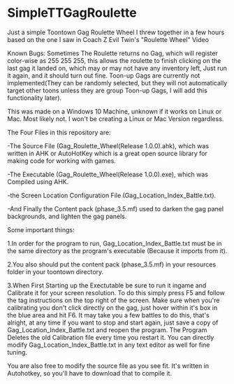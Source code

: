 # SimpleTTGagRoulette
Just a simple Toontown Gag Roulette Wheel I threw together in a few hours based on the one I saw in Coach Z Evil Twin's "Roulette Wheel" Video

Known Bugs: Sometimes The Roulette returns no Gag, which will register color-wise as 255 255 255, this allows the roulette to finish clicking on the last gag it landed on, which may or may not have any inventory left, Just run it again, and it should turn out fine.
Toon-up Gags are currently not implemented(They can be randomly selected, but they will not automatically target other toons unless they are group Toon-up Gags, I will add this functionality later).

This was made on a Windows 10 Machine, unknown if it works on Linux or Mac. Most likely not. I won't be creating a Linux or Mac Version regardless.

The Four Files in this repository are: 

-The Source File (Gag_Roulette_Wheel(Release 1.0.0).ahk), which was written in AHK or AutoHotKey which is a great open source library for making code for working with games.

-The Executable (Gag_Roulette_Wheel(Release 1.0.0).exe), which was Compiled using AHK.

-the Screen Location Configuration File (Gag_Location_Index_Battle.txt).

-And Finally the Content pack (phase_3.5.mf) used to darken the gag panel backgrounds, and lighten the gag panels.

Some important things:

1.In order for the program to run, Gag_Location_Index_Battle.txt must be in the same directory as the program's executable (Because it imports from it).

2.You also should put the content pack (phase_3.5.mf) in your resources folder in your toontown directory.

3.When First Starting up the Exectutable be sure to run it ingame and Calibrate it for your screen resolution. To do this simply press F5 and follow the tag instructions on the top right of the screen.
Make sure when you're calibrating you don't click directly on the gag, just hover within it's box in the blue area and hit F6.
It may take you a few battles to do this, that's alright, at any time if you want to stop and start again, just save a copy of Gag_Location_Index_Battle.txt and reopen the program. The Program Deletes the old Calibration file every time you restart it.
You can directly modify Gag_Location_Index_Battle.txt in any text editor as well for fine tuning.

You are also free to modify the source file as you see fit. It's written in Autohotkey, so you'll have to download that to compile it.
